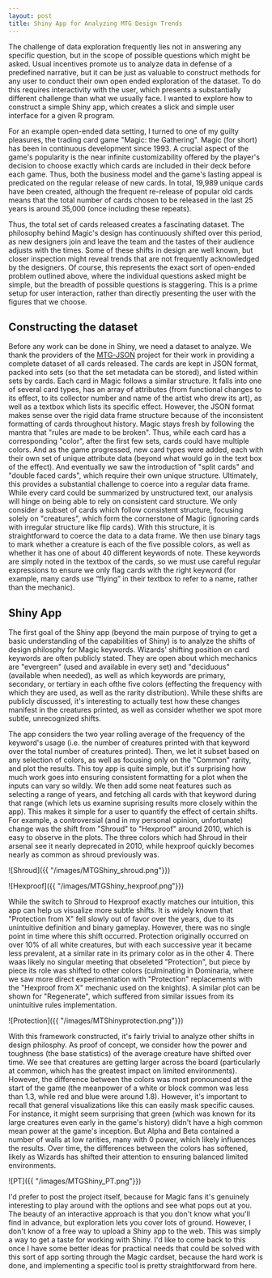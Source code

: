 ```yaml
---
layout: post
title: Shiny App for Analyzing MTG Design Trends
---
```


The challenge of data exploration frequently lies not in answering any specific question, but in the scope of possible questions which might be asked. Usual incentives promote us to analyze data in defense of a predefined narrative, but it can be just as valuable to construct methods for any user to conduct their own open ended exploration of the dataset. To do this requires interactivity with the user, which presents a substantially different challenge than what we usually face. I wanted to explore how to construct a simple Shiny app, which creates a slick and simple user interface for a given R program.

For an example open-ended data setting, I turned to one of my guilty pleasures, the trading card game "Magic: the Gathering". Magic (for short) has been in continuous development since 1993. A crucial aspect of the game's popularity is the near infinite customizability offered by the player's decision to choose exactly which cards are included in their deck before each game. Thus, both the business model and the game's lasting appeal is predicated on the regular release of new cards. In total, 19,989 unique cards have been created, although the frequent re-release of popular old cards means that the total number of cards chosen to be released in the last 25 years is around 35,000 (once including these repeats).

Thus, the total set of cards released creates a fascinating dataset. The philosophy behind Magic's design has continuously shifted over this period, as new designers join and leave the team and the tastes of their audience adjusts with the times. Some of these shifts in design are well known, but closer inspection might reveal trends that are not frequently acknowledged by the designers. Of course, this represents the exact sort of open-ended problem outlined above, where the individual questions asked might be simple, but the breadth of possible questions is staggering. This is a prime setup for user interaction, rather than directly presenting the user with the figures that we choose.

## Constructing the dataset

Before any work can be done in Shiny, we need a dataset to analyze. We thank the providers of the  [MTG-JSON](https://github.com/mtgjson/mtgjson) project for their work in providing a complete dataset of all cards released. The cards are kept in JSON format, packed into sets (so that the set metadata can be stored), and listed within sets by cards. Each card in Magic follows a similar structure. It falls into one of several card types, has an array of attributes (from functional changes to its effect, to its collector number and name of the artist who drew its art), as well as a textbox which lists its specific effect. However, the JSON format makes sense over the rigid data frame structure because of the inconsistent formatting of cards throughout history. Magic stays fresh by following the mantra that "rules are made to be broken". Thus, while each card has a corresponding "color", after the first few sets, cards could have multiple colors. And as the game progressed, new card types were added, each with their own set of unique attribute data (beyond what would go in the text box of the effect). And eventually we saw the introduction of "split cards" and "double faced cards", which require their own unique structure. Ultimately, this provides a substantial challenge to coerce into a regular data frame. While every card could be summarized by unstructured text, our analysis will hinge on being able to rely on consistent card structure. We only consider a subset of cards which follow consistent structure, focusing solely on "creatures", which form the cornerstone of Magic (ignoring cards with irregular structure like flip cards). With this structure, it is straightforward to coerce the data to a data frame. We then use binary tags to mark whether a creature is each of the five possible colors, as well as whether it has one of about 40 different keywords of note. These keywords are simply noted in the textbox of the cards, so we must use careful regular expressions to ensure we only flag cards with the right keyword (for example, many cards use “flying” in their textbox to refer to a name, rather than the mechanic).

## Shiny App

The first goal of the Shiny app (beyond the main purpose of trying to get a basic understanding of the capabilities of Shiny) is to analyze the shifts of design philosphy for Magic keywords. Wizards' shifting position on card keywords are often publicly stated. They are open about which mechanics are "evergreen" (used and available in every set) and "deciduous" (available when needed), as well as which keywords are primary, secondary, or tertiary in each ofthe five colors (effecting the frequency with which they are used, as well as the rarity distribution). While these shifts are publicly discussed, it's interesting to actually test how these changes manifest in the creatures printed, as well as consider whether we spot more subtle, unrecognized shifts.

The app considers the two year rolling average of the frequency of the keyword's usage (i.e. the number of creatures printed with that keyword over the total number of creatures printed). Then, we let it subset based on any selection of colors, as well as focusing only on the "Common" rarity, and plot the results. This toy app is quite simple, but it's surprising how much work goes into ensuring consistent formatting for a plot when the inputs can vary so wildly. We then add some neat features such as selecting a range of years, and fetching all cards with that keyword during that range (which lets us examine suprising results more closely within the app). This makes it simple for a user to quantify the effect of certain shifts. For example, a controversial (and in my personal opinion, unfortunate) change was the shift from "Shroud" to "Hexproof" around 2010, which is easy to observe in the plots. The three colors which had Shroud in their arsenal see it nearly deprecated in 2010, while hexproof quickly becomes nearly as common as shroud previously was.

![Shroud]({{ "/images/MTGShiny_shroud.png"}})

![Hexproof]({{ "/images/MTGShiny_hexproof.png"}})

While the switch to Shroud to Hexproof exactly matches our intuition, this app can help us visualize more subtle shifts. It is widely known that "Protection from X" fell slowly out of favor over the years, due to its unintuitive definition and binary gameplay. However, there was no single point in time where this shift occurred. Protection originally occurred on over 10% of all white creatures, but with each successive year it became less prevalent, at a similar rate in its primary color as in the other 4. There waas likely no singular meeting that obseleted "Protection", but piece by piece its role was shifted to other colors (culminating in Dominaria, where we saw more direct experimentation with "Protection" replacements with the "Hexproof from X" mechanic used on the knights). A similar plot can be shown for "Regenerate", which suffered from similar issues from its unintuitive rules implementation.

![Protection]({{ "/images/MTShinyprotection.png"}})


With this framework constructed, it's fairly trivial to analyze other shifts in design philosphy. As proof of concept, we consider how the power and toughness (the base statistics) of the average creature have shifted over time. We see that creatures are getting larger across the board (particularly at common, which has the greatest impact on limited environments). However, the difference between the colors was most pronounced at the start of the game (the meanpower of a white or block common was less than 1.3, while red and blue were around 1.8). However, it's important to recall that general visualizations like this can easily mask specific causes. For instance, it might seem surprising that green (which was known for its large creatures even early in the game's history) didn't have a high common mean power at the game's inception. But Alpha and Beta contained a number of walls at low rarities, many with 0 power, which likely influences the results. Over time, the differences between the colors has softened, likely as Wizards has shifted their attention to ensuring balanced limited environments.

![PT]({{ "/images/MTGShiny_PT.png"}})

I'd prefer to post the project itself, because for Magic fans it's genuinely interesting to play around with the options and see what pops out at you. The beauty of an interactive approach is that you don't know what you'll find in advance, but exploration lets you cover lots of ground. However, I don't know of a free way to upload a Shiny app to the web. This was simply a way to get a taste for working with Shiny. I'd like to come back to this once I have some better ideas for practical needs that could be solved with this sort of app sorting through the Magic cardset, because the hard work is done, and implementing a specific tool is pretty straightforward from here.
